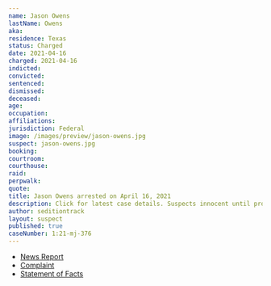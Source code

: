 ```yaml
---
name: Jason Owens
lastName: Owens
aka:
residence: Texas
status: Charged
date: 2021-04-16
charged: 2021-04-16
indicted:
convicted: 
sentenced: 
dismissed: 
deceased:
age:
occupation:
affiliations:
jurisdiction: Federal
image: /images/preview/jason-owens.jpg
suspect: jason-owens.jpg
booking:
courtroom:
courthouse:
raid:
perpwalk:
quote:
title: Jason Owens arrested on April 16, 2021
description: Click for latest case details. Suspects innocent until proven guilty.
author: seditiontrack
layout: suspect
published: true
caseNumber: 1:21-mj-376
---
```

- [News Report](https://www.thedailybeast.com/jason-owens-father-of-skateboard-wielding-insurrectionist-charged-in-capitol-riots-feds-say)
- [Complaint](https://www.justice.gov/usao-dc/case-multi-defendant/file/1388791/download)
- [Statement of Facts](https://www.justice.gov/usao-dc/case-multi-defendant/file/1388796/download)
